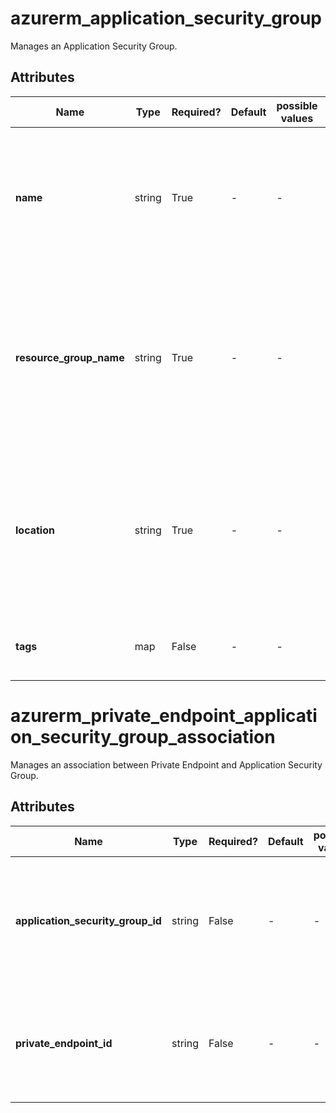 # azurerm_application_security_group

Manages an Application Security Group.

## Attributes

| Name | Type | Required? | Default  | possible values | Description |
| ---- | ---- | --------- | -------- | ----------- | ----------- |
| **name** | string | True | -  |  -  | Specifies the name of the Application Security Group. Changing this forces a new resource to be created. | 
| **resource_group_name** | string | True | -  |  -  | The name of the resource group in which to create the Application Security Group. Changing this forces a new resource to be created. | 
| **location** | string | True | -  |  -  | Specifies the supported Azure location where the resource exists. Changing this forces a new resource to be created. | 
| **tags** | map | False | -  |  -  | A mapping of tags to assign to the resource. | 

# azurerm_private_endpoint_application_security_group_association

Manages an association between Private Endpoint and Application Security Group.

## Attributes

| Name | Type | Required? | Default  | possible values | Description |
| ---- | ---- | --------- | -------- | ----------- | ----------- |
| **application_security_group_id** | string | False | -  |  -  | The id of application security group to associate. Changing this forces a new resource to be created. | 
| **private_endpoint_id** | string | False | -  |  -  | The id of private endpoint to associate. Changing this forces a new resource to be created. | 

